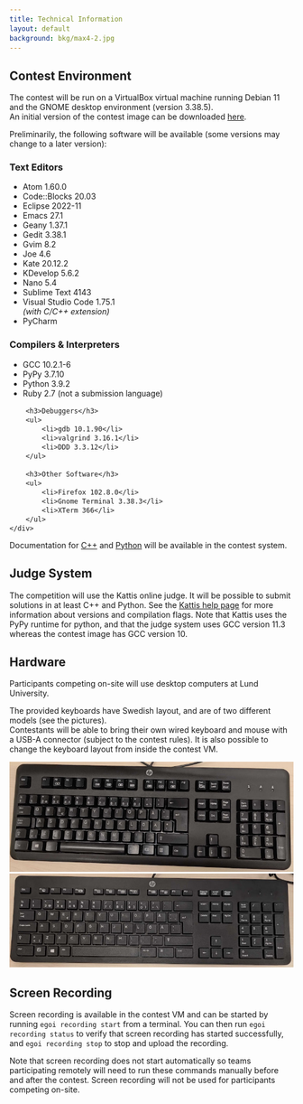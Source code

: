 ```yaml
---
title: Technical Information
layout: default
background: bkg/max4-2.jpg
---
```


## Contest Environment

The contest will be run on a VirtualBox virtual machine running Debian 11 and the GNOME desktop environment (version 3.38.5).<br>
An initial version of the contest image can be downloaded [here](https://lfs.schmidb.ch/egoi/CGTa46wwOMn9cp47Djp7gQ/egoi23-vm-20230423.ova).

Preliminarily, the following software will be available (some versions may change to a later version):

<div class="columns-outer">
	<div class="columns-inner">
		<h3>Text Editors</h3>
		<ul>
			<li>Atom 1.60.0</li>
			<li>Code::Blocks 20.03</li>
			<li>Eclipse 2022-11</li>
			<li>Emacs 27.1</li>
			<li>Geany 1.37.1</li>
			<li>Gedit 3.38.1</li>
			<li>Gvim 8.2</li>
			<li>Joe 4.6</li>
			<li>Kate 20.12.2</li>
			<li>KDevelop 5.6.2</li>
			<li>Nano 5.4</li>
			<li>Sublime Text 4143</li>
			<li>Visual Studio Code 1.75.1<br><em>(with C/C++ extension)</em></li>
			<li>PyCharm</li>
		</ul>
	</div>
	<div class="columns-inner">
		<h3>Compilers & Interpreters</h3>
		<ul>
			<li>GCC 10.2.1-6</li>
			<li>PyPy 3.7.10</li>
			<li>Python 3.9.2</li>
			<li>Ruby 2.7 <span class="fl">(not a submission language)</span></li>
		</ul>

		<h3>Debuggers</h3>
		<ul>
			<li>gdb 10.1.90</li>
			<li>valgrind 3.16.1</li>
			<li>DDD 3.3.12</li>
		</ul>

		<h3>Other Software</h3>
		<ul>
			<li>Firefox 102.8.0</li>
			<li>Gnome Terminal 3.38.3</li>
			<li>XTerm 366</li>
		</ul>
	</div>
</div>

Documentation for <a href="https://en.cppreference.com" target="_blank">C++</a> and <a href="https://docs.python.org/3.8/" target="_blank">Python</a> will be available in the contest system.

<div class="hr"></div>

## Judge System
The competition will use the Kattis online judge. It will be possible to submit solutions in at least C++ and Python. See the <a href="https://open.kattis.com/help" target="_blank">Kattis help page</a> for more information about versions and compilation flags. Note that Kattis uses the PyPy runtime for python, and that the judge system uses GCC version 11.3 whereas the contest image has GCC version 10.

<div class="hr"></div>

## Hardware

Participants competing on-site will use desktop computers at Lund University.

The provided keyboards have Swedish layout, and are of two different models (see the pictures).<br>
Contestants will be able to bring their own wired keyboard and mouse with a USB-A connector (subject to the contest rules).
It is also possible to change the keyboard layout from inside the contest VM.

<img src="/assets/images/keyboard1.jpg" style="max-width: 100%;">
<img src="/assets/images/keyboard2.jpg" style="max-width: 100%;">

<div class="hr"></div>

## Screen Recording

Screen recording is available in the contest VM and can be started by running `egoi recording start` from a terminal.
You can then run `egoi recording status` to verify that screen recording has started successfully, and `egoi recording stop` to stop and upload the recording.

Note that screen recording does not start automatically so teams participating remotely will need to run these commands manually before and after the contest. Screen recording will not be used for participants competing on-site.

